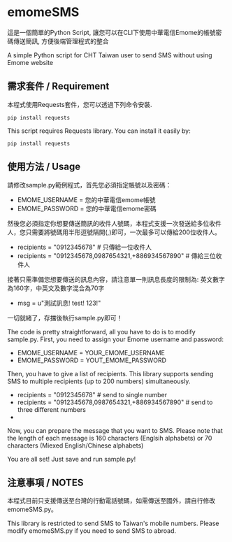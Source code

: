 # emomeSMS
這是一個簡單的Python Script, 讓您可以在CLI下使用中華電信Emome的帳號密碼傳送簡訊, 方便後端管理程式的整合

A simple Python script for CHT Taiwan user to send SMS without using Emome website

## 需求套件 / Requirement
本程式使用Requests套件，您可以透過下列命令安裝.
```shell
pip install requests
```

This script requires Requests library. You can install it easily by:
```shell
pip install requests
```

## 使用方法 / Usage
請修改sample.py範例程式，首先您必須指定帳號以及密碼：
* EMOME_USERNAME = 您的中華電信emome帳號
* EMOME_PASSWORD = 您的中華電信emome密碼

然後您必須指定你想要傳送簡訊的收件人號碼，本程式支援一次發送給多位收件人，您只需要將號碼用半形逗號隔開(,)即可，一次最多可以傳給200位收件人。
* recipients = "0912345678" # 只傳給一位收件人
* recipients = "0912345678,0987654321,+886934567890" # 傳給三位收件人

接著只需準備您想要傳送的訊息內容，請注意單一則訊息長度的限制為: 英文數字為160字，中英文及數字混合為70字
* msg = u"測試訊息! test! 123!"

一切就緒了，存擋後執行sample.py即可！

The code is pretty straightforward, all you have to do is to modify sample.py. First, you need to assign your Emome username and password:
* EMOME_USERNAME = YOUR_EMOME_USERNAME
* EMOME_PASSWORD = YOUT_EMOME_PASSWORD

Then, you have to give a list of recipients. This library supports sending SMS to multiple recipients (up to 200 numbers) simultaneously.
* recipients = "0912345678" # send to single number
* recipients = "0912345678,0987654321,+886934567890" # send to three different numbers
* 
Now, you can prepare the message that you want to SMS. Please note that the length of each message is 160 characters (Englsih alphabets) or 70 characters (Miexed English/Chinese alphabets)

You are all set! Just save and run sample.py!

## 注意事項 / NOTES
本程式目前只支援傳送至台灣的行動電話號碼，如需傳送至國外，請自行修改emomeSMS.py。

This library is restricted to send SMS to Taiwan's mobile numbers. Please modify emomeSMS.py if you need to send SMS to abroad.
